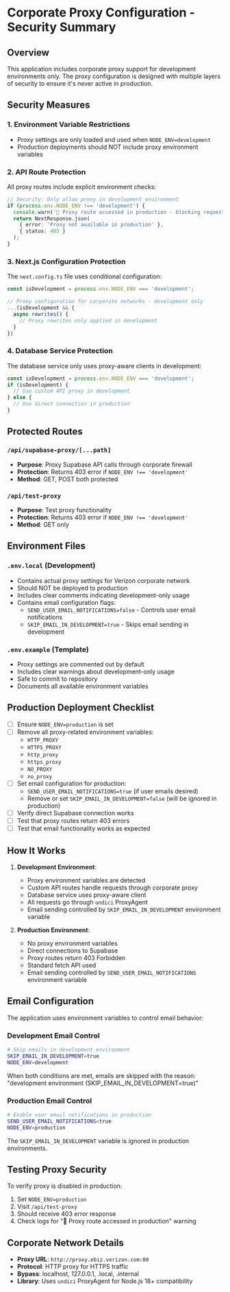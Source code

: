 # Corporate Proxy Configuration - Security Summary

## Overview
This application includes corporate proxy support for development environments only. The proxy configuration is designed with multiple layers of security to ensure it's never active in production.

## Security Measures

### 1. Environment Variable Restrictions
- Proxy settings are only loaded and used when `NODE_ENV=development`
- Production deployments should NOT include proxy environment variables

### 2. API Route Protection
All proxy routes include explicit environment checks:

```typescript
// Security: Only allow proxy in development environment
if (process.env.NODE_ENV !== 'development') {
  console.warn('🚫 Proxy route accessed in production - blocking request');
  return NextResponse.json(
    { error: 'Proxy not available in production' },
    { status: 403 }
  );
}
```

### 3. Next.js Configuration Protection
The `next.config.ts` file uses conditional configuration:

```typescript
const isDevelopment = process.env.NODE_ENV === 'development';

// Proxy configuration for corporate networks - development only
...(isDevelopment && {
  async rewrites() {
    // Proxy rewrites only applied in development
  }
})
```

### 4. Database Service Protection
The database service only uses proxy-aware clients in development:

```typescript
const isDevelopment = process.env.NODE_ENV === 'development';
if (isDevelopment) {
  // Use custom API proxy in development
} else {
  // Use direct connection in production
}
```

## Protected Routes

### `/api/supabase-proxy/[...path]`
- **Purpose**: Proxy Supabase API calls through corporate firewall
- **Protection**: Returns 403 error if `NODE_ENV !== 'development'`
- **Method**: GET, POST both protected

### `/api/test-proxy`
- **Purpose**: Test proxy functionality
- **Protection**: Returns 403 error if `NODE_ENV !== 'development'`
- **Method**: GET only

## Environment Files

### `.env.local` (Development)
- Contains actual proxy settings for Verizon corporate network
- Should NOT be deployed to production
- Includes clear comments indicating development-only usage
- Contains email configuration flags:
  - `SEND_USER_EMAIL_NOTIFICATIONS=false` - Controls user email notifications
  - `SKIP_EMAIL_IN_DEVELOPMENT=true` - Skips email sending in development

### `.env.example` (Template)
- Proxy settings are commented out by default
- Includes clear warnings about development-only usage
- Safe to commit to repository
- Documents all available environment variables

## Production Deployment Checklist

- [ ] Ensure `NODE_ENV=production` is set
- [ ] Remove all proxy-related environment variables:
  - `HTTP_PROXY`
  - `HTTPS_PROXY` 
  - `http_proxy`
  - `https_proxy`
  - `NO_PROXY`
  - `no_proxy`
- [ ] Set email configuration for production:
  - `SEND_USER_EMAIL_NOTIFICATIONS=true` (if user emails desired)
  - Remove or set `SKIP_EMAIL_IN_DEVELOPMENT=false` (will be ignored in production)
- [ ] Verify direct Supabase connection works
- [ ] Test that proxy routes return 403 errors
- [ ] Test that email functionality works as expected

## How It Works

1. **Development Environment**:
   - Proxy environment variables are detected
   - Custom API routes handle requests through corporate proxy
   - Database service uses proxy-aware client
   - All requests go through `undici` ProxyAgent
   - Email sending controlled by `SKIP_EMAIL_IN_DEVELOPMENT` environment variable

2. **Production Environment**:
   - No proxy environment variables
   - Direct connections to Supabase
   - Proxy routes return 403 Forbidden
   - Standard fetch API used
   - Email sending controlled by `SEND_USER_EMAIL_NOTIFICATIONS` environment variable

## Email Configuration

The application uses environment variables to control email behavior:

### Development Email Control
```bash
# Skip emails in development environment
SKIP_EMAIL_IN_DEVELOPMENT=true
NODE_ENV=development
```

When both conditions are met, emails are skipped with the reason: "development environment (SKIP_EMAIL_IN_DEVELOPMENT=true)"

### Production Email Control
```bash
# Enable user email notifications in production
SEND_USER_EMAIL_NOTIFICATIONS=true
NODE_ENV=production
```

The `SKIP_EMAIL_IN_DEVELOPMENT` variable is ignored in production environments.

## Testing Proxy Security

To verify proxy is disabled in production:

1. Set `NODE_ENV=production`
2. Visit `/api/test-proxy`
3. Should receive 403 error response
4. Check logs for "🚫 Proxy route accessed in production" warning

## Corporate Network Details

- **Proxy URL**: `http://proxy.ebiz.verizon.com:80`
- **Protocol**: HTTP proxy for HTTPS traffic
- **Bypass**: localhost, 127.0.0.1, .local, .internal
- **Library**: Uses `undici` ProxyAgent for Node.js 18+ compatibility

